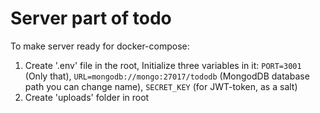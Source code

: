 # Server part of todo

To make server ready for docker-compose:

1. Create '.env' file in the root,
Initialize three variables in it: `PORT=3001` (Only that), `URL=mongodb://mongo:27017/tododb` (MongodDB database path you can change name), `SECRET_KEY` (for JWT-token, as a salt)
3. Create 'uploads' folder in root
